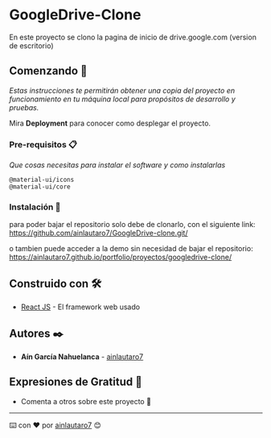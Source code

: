 # GoogleDrive-Clone

En este proyecto se clono la pagina de inicio de drive.google.com (version de escritorio)

## Comenzando 🚀

_Estas instrucciones te permitirán obtener una copia del proyecto en funcionamiento en tu máquina local para propósitos de desarrollo y pruebas._

Mira **Deployment** para conocer como desplegar el proyecto.


### Pre-requisitos 📋

_Que cosas necesitas para instalar el software y como instalarlas_

```
@material-ui/icons
@material-ui/core
```

### Instalación 🔧

para poder bajar el repositorio solo debe de clonarlo, con el siguiente link:
https://github.com/ainlautaro7/GoogleDrive-clone.git/

o tambien puede acceder a la demo sin necesidad de bajar el repositorio:
https://ainlautaro7.github.io/portfolio/proyectos/googledrive-clone/

## Construido con 🛠️

* [React JS](https://es.reactjs.org/) - El framework web usado

## Autores ✒️

* **Aín García Nahuelanca** - [ainlautaro7](https://github.com/ainlautaro7)

## Expresiones de Gratitud 🎁

* Comenta a otros sobre este proyecto 📢



---
⌨️ con ❤️ por [ainlautaro7](https://github.com/ainlautaro7) 😊
